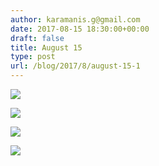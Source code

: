 ```yaml
---
author: karamanis.g@gmail.com
date: 2017-08-15 18:30:00+00:00
draft: false
title: August 15
type: post
url: /blog/2017/8/august-15-1
---
```




  
   ![](/images/2017-08-15-20178august-15-1/IMG_2088.jpg)

  

  
   ![](/images/2017-08-15-20178august-15-1/IMG_2089.jpg)

  

  
   ![](/images/2017-08-15-20178august-15-1/IMG_2092.jpg)

  

  
   ![](/images/2017-08-15-20178august-15-1/IMG_2094.jpg)

  


